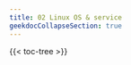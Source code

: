 ```yaml
---
title: 02 Linux OS & service
geekdocCollapseSection: true
---
```


<!-- spellchecker-disable -->

{{< toc-tree >}}

<!-- spellchecker-enable -->
